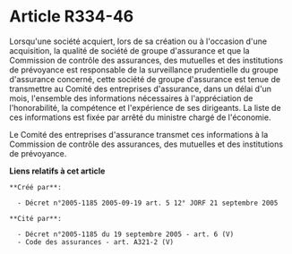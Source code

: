 # Article R334-46

Lorsqu'une société acquiert, lors de sa création ou à l'occasion d'une acquisition, la qualité de société de groupe
d'assurance et que la Commission de contrôle des assurances, des mutuelles et des institutions de prévoyance est responsable
de la surveillance prudentielle du groupe d'assurance concerné, cette société de groupe d'assurance est tenue de transmettre
au Comité des entreprises d'assurance, dans un délai d'un mois, l'ensemble des informations nécessaires à l'appréciation de
l'honorabilité, la compétence et l'expérience de ses dirigeants. La liste de ces informations est fixée par arrêté du
ministre chargé de l'économie.

Le Comité des entreprises d'assurance transmet ces informations à la Commission de contrôle des assurances, des mutuelles et
des institutions de prévoyance.

**Liens relatifs à cet article**

	**Créé par**:

	  - Décret n°2005-1185 2005-09-19 art. 5 12° JORF 21 septembre 2005

	**Cité par**:

	  - Décret n°2005-1185 du 19 septembre 2005 - art. 6 (V)
	  - Code des assurances - art. A321-2 (V)
